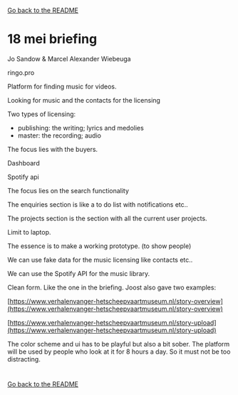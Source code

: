 [Go back to the README](https://github.com/martendebruijn/meesterproef-1920)

# 18 mei briefing

Jo Sandow & Marcel Alexander Wiebeuga

ringo.pro

Platform for finding music for videos.

Looking for music and the contacts for the licensing

Two types of licensing:

- publishing: the writing; lyrics and medolies
- master: the recording; audio

The focus lies with the buyers.

Dashboard

Spotify api

The focus lies on the search functionality

The enquiries section is like a to do list with notifications etc..

The projects section is the section with all the current user projects.

Limit to laptop.

The essence is to make a working prototype. (to show people)

We can use fake data for the music licensing like contacts etc..

We can use the Spotify API for the music library.

Clean form. Like the one in the briefing. Joost also gave two examples:

[https://www.verhalenvanger-hetscheepvaartmuseum.nl/story-overview](https://www.verhalenvanger-hetscheepvaartmuseum.nl/story-overview)

[https://www.verhalenvanger-hetscheepvaartmuseum.nl/story-upload](https://www.verhalenvanger-hetscheepvaartmuseum.nl/story-upload)

The color scheme and ui has to be playful but also a bit sober. The platform will be used by people who look at it for 8 hours a day. So it must not be too distracting.

#

[Go back to the README](https://github.com/martendebruijn/meesterproef-1920)

